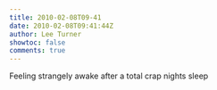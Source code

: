```yaml
---
title: 2010-02-08T09-41
date: 2010-02-08T09:41:44Z
author: Lee Turner
showtoc: false
comments: true
---
```


Feeling strangely awake after a total crap nights sleep

